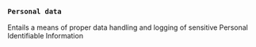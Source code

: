### `Personal data`
Entails a means of proper data handling and logging of sensitive Personal Identifiable Information

